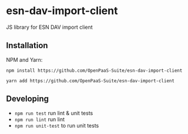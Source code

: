 # esn-dav-import-client
JS library for ESN DAV import client

## Installation

NPM and Yarn:

`npm install https://github.com/OpenPaaS-Suite/esn-dav-import-client`

`yarn add https://github.com/OpenPaaS-Suite/esn-dav-import-client`

## Developing
- `npm run test` run lint & unit tests
- `npm run lint` run lint
- `npm run unit-test` to run unit tests